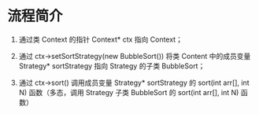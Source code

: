 # 流程简介

1. 通过类 Context 的指针 Context* ctx 指向 Context；

2. 通过 ctx->setSortStrategy(new BubbleSort()) 将类 Content 中的成员变量 Strategy* sortStrategy 指向 Strategy 的子类 BubbleSort；

3. 通过 ctx->sort() 调用成员变量 Strategy* sortStrategy 的 sort(int arr[], int N) 函数（多态，调用 Strategy 子类 BubbleSort 的 sort(int arr[], int N) 函数）